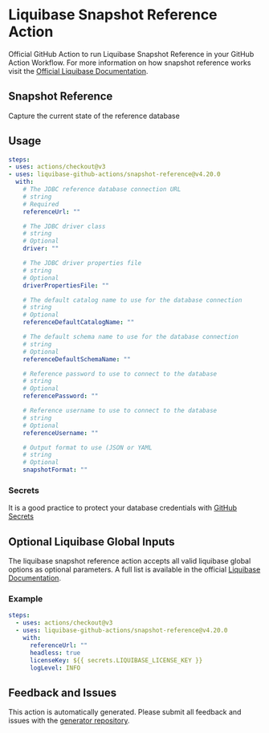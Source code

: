 # Liquibase Snapshot Reference Action
Official GitHub Action to run Liquibase Snapshot Reference in your GitHub Action Workflow. For more information on how snapshot reference works visit the [Official Liquibase Documentation](https://docs.liquibase.com/commands/home.html).
## Snapshot Reference
Capture the current state of the reference database
## Usage
```yaml
steps:
- uses: actions/checkout@v3
- uses: liquibase-github-actions/snapshot-reference@v4.20.0
  with:
    # The JDBC reference database connection URL
    # string
    # Required
    referenceUrl: ""

    # The JDBC driver class
    # string
    # Optional
    driver: ""

    # The JDBC driver properties file
    # string
    # Optional
    driverPropertiesFile: ""

    # The default catalog name to use for the database connection
    # string
    # Optional
    referenceDefaultCatalogName: ""

    # The default schema name to use for the database connection
    # string
    # Optional
    referenceDefaultSchemaName: ""

    # Reference password to use to connect to the database
    # string
    # Optional
    referencePassword: ""

    # Reference username to use to connect to the database
    # string
    # Optional
    referenceUsername: ""

    # Output format to use (JSON or YAML
    # string
    # Optional
    snapshotFormat: ""

```

### Secrets
It is a good practice to protect your database credentials with [GitHub Secrets](https://docs.github.com/en/actions/security-guides/encrypted-secrets)

## Optional Liquibase Global Inputs
The liquibase snapshot reference action accepts all valid liquibase global options as optional parameters. A full list is available in the official [Liquibase Documentation](https://docs.liquibase.com/parameters/command-parameters.html).

### Example
```yaml
steps:
  - uses: actions/checkout@v3
  - uses: liquibase-github-actions/snapshot-reference@v4.20.0
    with:
      referenceUrl: ""
      headless: true
      licenseKey: ${{ secrets.LIQUIBASE_LICENSE_KEY }}
      logLevel: INFO
```

## Feedback and Issues
This action is automatically generated. Please submit all feedback and issues with the [generator repository](https://github.com/liquibase/github-action-generator/issues).
